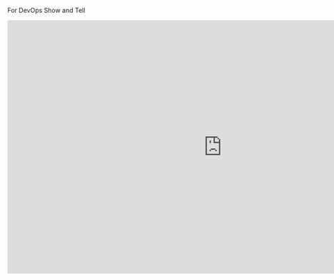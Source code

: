 For DevOps Show and Tell

<iframe src="https://docs.google.com/presentation/d/e/2PACX-1vQ8tVyf2-6UHC_6dwsBU-8MVwfSnwyEnDg9qiziXNETh5Ci5vyTnsuwlOGK_3d0H63dQhmZzlgcolxL/embed?start=false&loop=false&delayms=3000" frameborder="0" width="960" height="569" allowfullscreen="true" mozallowfullscreen="true" webkitallowfullscreen="true"></iframe>
